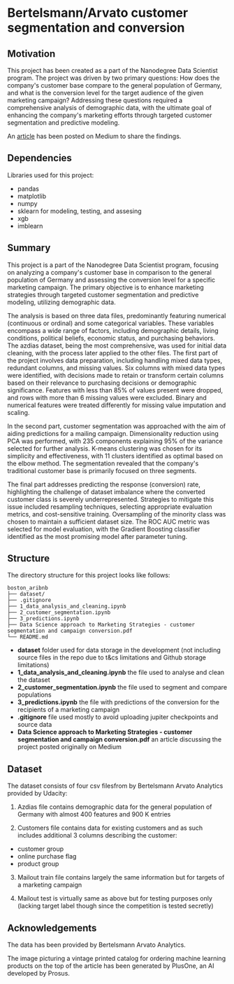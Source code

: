 # Bertelsmann/Arvato customer segmentation and conversion



## Motivation

This project has been created as a part of the Nanodegree Data Scientist program. The project was driven by two primary questions: How does the company's customer base compare to the general population of Germany, and what is the conversion level for the target audience of the given marketing campaign? Addressing these questions required a comprehensive analysis of demographic data, with the ultimate goal of enhancing the company's marketing efforts through targeted customer segmentation and predictive modeling.

 An [article](https://medium.com/@belibels/data-science-approach-to-marketing-strategies-customer-segmentation-and-campaign-conversion-cfc08086b97a) has been posted on Medium to share the findings.



## Dependencies

Libraries used for this project:

- pandas
- matplotlib
- numpy
- sklearn for modeling, testing, and assesing
- xgb
- imblearn



## Summary

This project is a part of the Nanodegree Data Scientist program, focusing on analyzing a company's customer base in comparison to the general population of Germany and assessing the conversion level for a specific marketing campaign. The primary objective is to enhance marketing strategies through targeted customer segmentation and predictive modeling, utilizing demographic data.

The analysis is based on three data files, predominantly featuring numerical (continuous or ordinal) and some categorical variables. These variables encompass a wide range of factors, including demographic details, living conditions, political beliefs, economic status, and purchasing behaviors. The azdias dataset, being the most comprehensive, was used for initial data cleaning, with the process later applied to the other files.
The first part of the project involves data preparation, including handling mixed data types, redundant columns, and missing values. Six columns with mixed data types were identified, with decisions made to retain or transform certain columns based on their relevance to purchasing decisions or demographic significance. Features with less than 85% of values present were dropped, and rows with more than 6 missing values were excluded. Binary and numerical features were treated differently for missing value imputation and scaling.

In the second part, customer segmentation was approached with the aim of aiding predictions for a mailing campaign. Dimensionality reduction using PCA was performed, with 235 components explaining 95% of the variance selected for further analysis. K-means clustering was chosen for its simplicity and effectiveness, with 11 clusters identified as optimal based on the elbow method. The segmentation revealed that the company's traditional customer base is primarily focused on three segments.

The final part addresses predicting the response (conversion) rate, highlighting the challenge of dataset imbalance where the converted customer class is severely underrepresented. Strategies to mitigate this issue included resampling techniques, selecting appropriate evaluation metrics, and cost-sensitive training. Oversampling of the minority class was chosen to maintain a sufficient dataset size. The ROC AUC metric was selected for model evaluation, with the Gradient Boosting classifier identified as the most promising model after parameter tuning.



## Structure

The directory structure for this project looks like follows:

    boston_aribnb
    ├── dataset/
    ├── .gitignore
    ├── 1_data_analysis_and_cleaning.ipynb
    ├── 2_customer_segmentation.ipynb
    ├── 3_predictions.ipynb
    ├── Data Science approach to Marketing Strategies - customer segmentation and campaign conversion.pdf
    └── README.md

- **dataset** folder used for data storage in the development (not including source files in the repo due to t&cs limitations and Github storage limitations)
- **1_data_analysis_and_cleaning.ipynb** the file used to analyse and clean the dataset
- **2_customer_segmentation.ipynb** the file used to segment and compare populations
- **3_predictions.ipynb** the file with predictions of the conversion for the recipients of a marketing campaign
- **.gitignore** file used mostly to avoid uploading jupiter checkpoints and source data
- **Data Science approach to Marketing Strategies - customer segmentation and campaign conversion.pdf** an article discussing the project posted originally on Medium



## Dataset

The dataset consists of four csv filesfrom by Bertelsmann Arvato Analytics provided by Udacity:

1. Azdias file contains demographic data for the general population of Germany with almost 400 features and 900 K entries

2. Customers file contains data for existing customers and as such includes additional 3 columns describing the customer:
 - customer group
 - online purchase flag
 - product group

3. Mailout train file contains largely the same information but for targets of a marketing campaign

4. Mailout test is virtually same as above but for testing purposes only (lacking target label though since the competition is tested secretly)



## Acknowledgements

The data has been provided by Bertelsmann Arvato Analytics.

The image picturing a vintage printed catalog for ordering machine learning products on the top of the article has been generated by PlusOne, an AI developed by Prosus.
